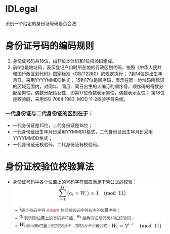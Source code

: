 # IDLegal
识别一个给定的身份证号码是否合法

# 身份证号码的编码规则
1. 身份证号码共18位，由17位本体码和1位校验码组成。
2. 前6位是地址码，表示登记户口时所在地的行政区划代码，依照《中华人民共和国行政区划代码》国家标准（GB/T2260）的规定执行；
   7到14位是出生年月日，采用YYYYMMDD格式；
   15到17位是顺序码，表示在同一地址码所标识的区域范围内，对同年、同月、同日出生的人编订的顺序号，顺序码的奇数分配给男性，偶数分配给女性，即第17位奇数表示男性，偶数表示女性；
   第18位是校验码，采用ISO 7064:1983, MOD 11-2校验字符系统。

### 一代身份证与二代身份证的区别在于：
 * 一代身份证是15位，二代身份证是18位；
 * 一代身份证出生年月日采用YYMMDD格式，二代身份证出生年月日采用YYYYMMDD格式；
 * 一代身份证无校验码，二代身份证有校验码。

# 身份证校验位校验算法
 * 身份证号码中各个位置上的号码字符值应满足下列公式的校验：
 ![公式](https://github.com/purviszhang/IDLegal/raw/master/img/check_code.png)


